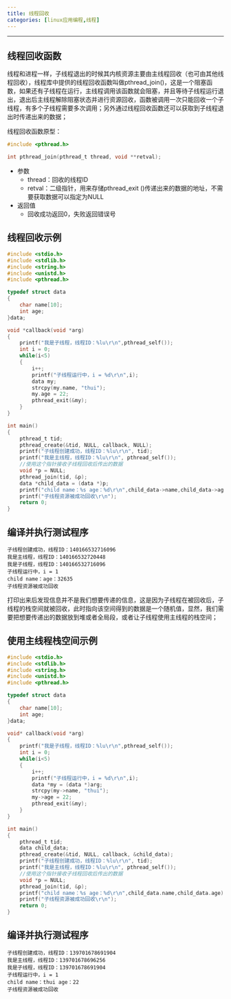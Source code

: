 ```yaml
---
title: 线程回收
categories: [linux应用编程,线程]
---
```


--------------

## 线程回收函数

线程和进程一样，子线程退出的时候其内核资源主要由主线程回收（也可由其他线程回收），线程库中提供的线程回收函数叫做pthread_join()，这是一个阻塞函数，如果还有子线程在运行，主线程调用该函数就会阻塞，并且等待子线程运行退出，退出后主线程解除阻塞状态并进行资源回收，函数被调用一次只能回收一个子线程，有多个子线程需要多次调用；另外通过线程回收函数还可以获取到子线程退出时传递出来的数据；

线程回收函数原型：

~~~c
#include <pthread.h>

int pthread_join(pthread_t thread, void **retval);
~~~

- 参数
  - thread：回收的线程ID
  - retval：二级指针，用来存储pthread_exit ()传递出来的数据的地址，不需要获取数据可以指定为NULL
- 返回值
  - 回收成功返回0，失败返回错误号

## 线程回收示例

~~~c
#include <stdio.h>
#include <stdlib.h>
#include <string.h>
#include <unistd.h>
#include <pthread.h>

typedef struct data
{
    char name[10];
    int age;
}data;

void *callback(void *arg)
{
    printf("我是子线程，线程ID：%lu\r\n",pthread_self());
    int i = 0;
    while(i<5)
    {
        i++;
        printf("子线程运行中，i = %d\r\n",i);
        data my;
        strcpy(my.name, "thui");
        my.age = 22;
        pthread_exit(&my);
    }
}

int main()
{
    pthread_t tid;
    pthread_create(&tid, NULL, callback, NULL);
    printf("子线程创建成功，线程ID：%lu\r\n", tid);
    printf("我是主线程，线程ID：%lu\r\n", pthread_self());
    //使用这个指针接收子线程回收后传出的数据
    void *p = NULL;
    pthread_join(tid, &p);
    data *child_data = (data *)p;
    printf("child name：%s age：%d\r\n",child_data->name,child_data->age);
    printf("子线程资源被成功回收\r\n");
    return 0;
}
~~~

## 编译并执行测试程序

~~~shell
子线程创建成功，线程ID：140166532716096
我是主线程，线程ID：140166532720448
我是子线程，线程ID：140166532716096
子线程运行中，i = 1
child name：age：32635
子线程资源被成功回收
~~~

打印出来后发现信息并不是我们想要传递的信息，这是因为子线程在被回收后，子线程的栈空间就被回收，此时指向该空间得到的数据是一个随机值，显然，我们需要把想要传递出的数据放到堆或者全局段，或者让子线程使用主线程的栈空间；

## 使用主线程栈空间示例

~~~c
#include <stdio.h>
#include <stdlib.h>
#include <string.h>
#include <unistd.h>
#include <pthread.h>

typedef struct data
{
    char name[10];
    int age;
}data;

void* callback(void *arg)
{
    printf("我是子线程，线程ID：%lu\r\n",pthread_self());
    int i = 0;
    while(i<5)
    {
        i++;
        printf("子线程运行中，i = %d\r\n",i);
        data *my = (data *)arg;
        strcpy(my->name, "thui");
        my->age = 22;
        pthread_exit(&my);
    }
}

int main()
{
    pthread_t tid;
    data child_data;
    pthread_create(&tid, NULL, callback, &child_data);
    printf("子线程创建成功，线程ID：%lu\r\n", tid);
    printf("我是主线程，线程ID：%lu\r\n", pthread_self());
    //使用这个指针接收子线程回收后传出的数据
    void *p = NULL;
    pthread_join(tid, &p);
    printf("child name：%s age：%d\r\n",child_data.name,child_data.age);
    printf("子线程资源被成功回收\r\n");
    return 0;
}
~~~

## 编译并执行测试程序

~~~shell
子线程创建成功，线程ID：139701678691904
我是主线程，线程ID：139701678696256
我是子线程，线程ID：139701678691904
子线程运行中，i = 1
child name：thui age：22
子线程资源被成功回收
~~~

